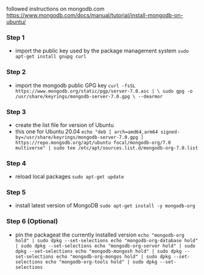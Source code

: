 followed instructions on mongodb.com
https://www.mongodb.com/docs/manual/tutorial/install-mongodb-on-ubuntu/

### Step 1
- import the public key used by the package management system
`sudo apt-get install gnupg curl`

### Step 2
- import the mongodb public GPG key
`curl -fsSL https://www.mongodb.org/static/pgp/server-7.0.asc | \
   sudo gpg -o /usr/share/keyrings/mongodb-server-7.0.gpg \
   --dearmor ` 

### Step 3
- create the list file for version of Ubuntu
- this one for Ubuntu 20.04
`echo "deb [ arch=amd64,arm64 signed-by=/usr/share/keyrings/mongodb-server-7.0.gpg ] https://repo.mongodb.org/apt/ubuntu focal/mongodb-org/7.0 multiverse" | sudo tee /etc/apt/sources.list.d/mongodb-org-7.0.list`

### Step 4
- reload local packages
`sudo apt-get update`

### Step 5
- install latest version of MongoDB
`sudo apt-get install -y mongodb-org`

### Step 6 (Optional)
- pin the packageat the currently installed version
`
    echo "mongodb-org hold" | sudo dpkg --set-selections
    echo "mongodb-org-database hold" | sudo dpkg --set-selections
    echo "mongodb-org-server hold" | sudo dpkg --set-selections
    echo "mongodb-mongosh hold" | sudo dpkg --set-selections
    echo "mongodb-org-mongos hold" | sudo dpkg --set-selections
    echo "mongodb-org-tools hold" | sudo dpkg --set-selections
`

